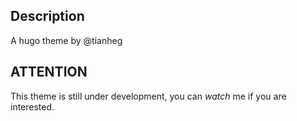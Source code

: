 ## Description

A hugo theme by @tianheg

## ATTENTION

This theme is still under development, you can *watch* me if you are interested.
